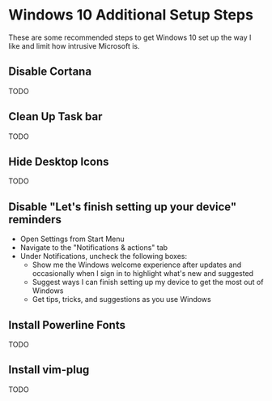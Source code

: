 # Windows 10 Additional Setup Steps

These are some recommended steps to get Windows 10 set up the way I like and
limit how intrusive Microsoft is.

## Disable Cortana

TODO

## Clean Up Task bar

TODO

## Hide Desktop Icons

TODO

## Disable "Let's finish setting up your device" reminders

- Open Settings from Start Menu
- Navigate to the "Notifications & actions" tab
- Under Notifications, uncheck the following boxes:
    - Show me the Windows welcome experience after updates and occasionally
      when I sign in to highlight what's new and suggested
    - Suggest ways I can finish setting up my device to get the most out of
      Windows
    - Get tips, tricks, and suggestions as you use Windows

## Install Powerline Fonts

TODO

## Install vim-plug

TODO
